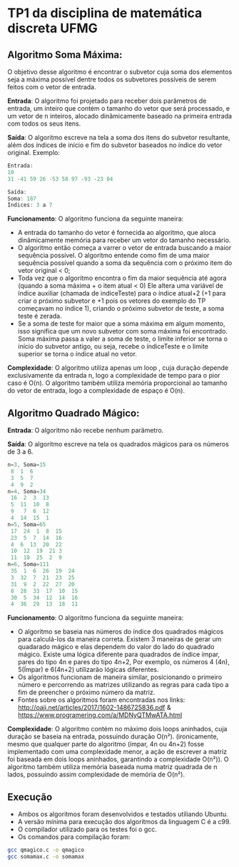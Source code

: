 # TP1 da disciplina de matemática discreta UFMG
## Algoritmo Soma Máxima:
  O objetivo desse algoritmo é encontrar o subvetor cuja soma dos elementos seja 
  a máxima possível dentre todos os subvetores possíveis de serem feitos com o vetor de entrada.
  
  **Entrada**: O algoritmo foi projetado para receber dois parâmetros de entrada, um inteiro que contém o tamanho do vetor que será processado, 
  e um vetor de n inteiros, alocado dinâmicamente baseado na primeira entrada com todos os seus itens.
  
  **Saída**: O algoritmo escreve na tela a soma dos itens do subvetor resultante, além dos índices de início e fim do subvetor baseados no
  índice do vetor original. Exemplo:
  
```C
Entrada:
10
31 -41 59 26 -53 58 97 -93 -23 84
```

```C
Saída:
Soma: 187
Índices: 3 a 7
```
  
**Funcionamento**: O algoritmo funciona da seguinte maneira:

* A entrada do tamanho do vetor é fornecida ao algoritmo, que aloca dinâmicamente memória para receber um vetor do tamanho necessário.
* O algoritmo então começa a varrer o vetor de entrada buscando a maior sequência possível. O algoritmo entende como fim de uma maior sequência possível quando a soma da sequência com o próximo item do vetor original < 0;
* Toda vez que o algoritmo encontra o fim da maior sequência até agora (quando a soma máxima + o item atual < 0) Ele altera uma variável
de índice auxiliar (chamada de indiceTeste) para o índice atual+2 (+1 para criar o próximo subvetor e +1 pois os vetores do exemplo do 
TP começavam no índice 1), criando o próximo subvetor de teste, a soma teste é zerada.
* Se a soma de teste for maior que a soma máxima em algum momento, isso significa que um novo subvetor com soma máxima
foi encontrado. Soma máxima passa a valer a soma de teste, o limite inferior se torna o início do subvetor antigo, ou
seja, recebe o índiceTeste e o limite superior se torna o índice atual no vetor.

  
**Complexidade**: O algoritmo utiliza apenas um loop , cuja duração depende exclusivamente da entrada n, logo a complexidade de tempo para o pior caso é O(n).
O algoritmo também utiliza memória proporcional ao tamanho do vetor de entrada, logo a complexidade de espaço é O(n).

## Algoritmo Quadrado Mágico:
**Entrada**: O algoritmo não recebe nenhum parâmetro.


**Saída**: O algoritmo escreve na tela os quadrados mágicos para os números de 3 a 6.
```C
n=3, Soma=15 
 8  1  6 
 3  5  7 
 4  9  2 
n=4, Soma=34 
 16  2  3  13 
 5  11  10  8 
 9   7  6  12 
 4  14  15  1 
n=5, Soma=65 
 17  24  1  8  15 
 23  5  7  14  16 
 4  6  13  20  22 
 10  12  19  21 3 
 11  18  25  2  9 
n=6, Soma=111 
 35  1  6  26  19  24 
 3  32  7  21  23  25 
 31  9  2  22  27  20 
 8  28  33  17  10  15 
 30  5  34  12  14  16 
 4  36  29  13  18  11 
```
**Funcionamento**: O algoritmo funciona da seguinte maneira:

* O algoritmo se baseia nas números do índice dos quadrados mágicos para calculá-los da maneira correta. Existem 3 maneiras de gerar um quadarado 
mágico e elas dependem do valor do lado do quadrado mágico. Existe uma lógica diferente para quadrados de índice ímpar, pares do tipo 4n e pares do tipo 4n+2,
Por exemplo, os números 4 (4n), 5(Ímpar) e 6(4n+2) utilizarão lógicas diferentes.
* Os algoritmos funcionam de maneira similar, posicionando o primeiro número e percorrendo as matrizes utilizando as regras para cada tipo a fim
de preencher o próximo número da matriz.
* Fontes sobre os algoritmos foram encontradas nos links: http://oaji.net/articles/2017/1602-1486725836.pdf & https://www.programering.com/a/MDNyQTMwATA.html


**Complexidade**: O algoritmo contém no máximo dois loops aninhados, cuja duração se baseia na entrada, possuindo duração O(n²). (ironicamente,
mesmo que qualquer parte do algoritmo (ímpar, 4n ou 4n+2) fosse implementado com uma complexidade menor, a ação de escrever a matriz
foi baseada em dois loops aninhados, garantindo a complexidade O(n²)). O algoritmo também utiliza memória baseada numa matriz quadrada de n
lados, possuindo assim complexidade de memória de O(n²).

## Execução
* Ambos os algoritmos foram desenvolvidos e testados utiliando Ubuntu. 
* A versão mínima para execução dos algoritmos da linguagem C é a c99.
* O compilador utilizado para os testes foi o gcc.
* Os comandos para compilação foram:

```bash
gcc qmagico.c -o qmagico
gcc somamax.c -o somamax
```

